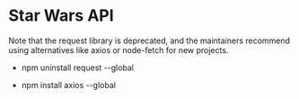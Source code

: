 # Star Wars API

Note that the request library is deprecated, and the maintainers recommend using alternatives like axios or node-fetch for new projects.

- npm uninstall request --global

- npm install axios --global

